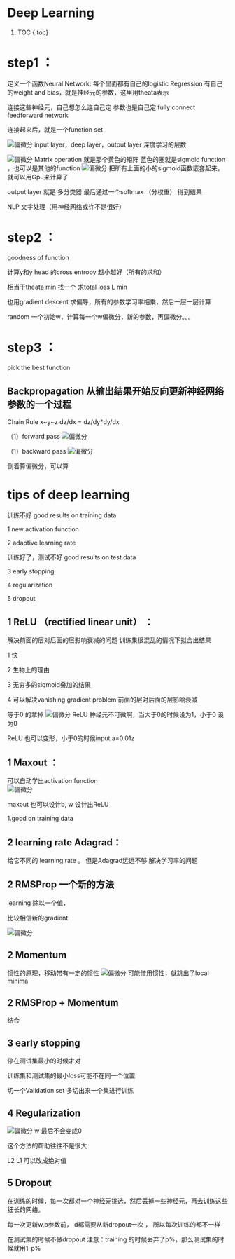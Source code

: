 # Deep Learning 

1. TOC
{:toc}

# step1 ：

定义一个函数Neural Network: 每个里面都有自己的logistic Regression 有自己的weight and bias，就是神经元的参数，这里用theata表示

连接这些神经元，自己想怎么连自己定  参数也是自己定  fully connect feedforward network

连接起来后，就是一个function set

![](/images/1660544420247.png "偏微分")
input layer，deep layer，output layer  深度学习的层数

![](/images/1660544859137.png "偏微分")
Matrix operation 就是那个黄色的矩阵  蓝色的圈就是sigmoid function ，也可以是其他的function
![](/images/1660545012773.png "偏微分")
把所有上面的小的sigmoid函数嵌套起来，就可以用Gpu来计算了

output layer 就是 多分类器  最后通过一个softmax （分权重）  得到结果

NLP 文字处理（用神经网络或许不是很好）


# step2 ：

goodness of function

计算y和y head 的cross entropy   越小越好（所有的求和）
 
相当于theata min 找一个  求total loss L  min

也用gradient descent   求偏导，所有的参数学习率相乘，然后一层一层计算

random 一个初始w，计算每一个w偏微分，新的参数，再偏微分。。。


# step3 ：

pick the best function



## Backpropagation 从输出结果开始反向更新神经网络参数的一个过程

Chain Rule x~y~z   dz/dx = dz/dy*dy/dx

（1）forward pass
![](/images/1660547174442.png "偏微分")

（1）backward pass
![](/images/1660547428270.png "偏微分")

倒着算偏微分，可以算

# tips of deep learning
 训练不好 good results on training data 

1 new activation function

2 adaptive learning rate

训练好了，测试不好  good results on test data 
 
3 early stopping

4 regularization

5 dropout

## 1 ReLU （rectified linear unit） ：
解决前面的层对后面的层影响衰减的问题  训练集很混乱的情况下拟合出结果

1 快

2 生物上的理由

3 无穷多的sigmoid叠加的结果

4 可以解决vanishing gradient problem 前面的层对后面的层影响衰减

等于0 的拿掉
![](/images/1660653899765.png "偏微分")
ReLU 神经元不可微啊，当大于0的时候设为1，小于0 设为0

ReLU 也可以变形，小于0的时候input a=0.01z

## 1 Maxout ：

可以自动学出activation function  
![](/images/1660654322466.png "偏微分")

maxout 也可以设计b, w 设计出ReLU

1.good on training data

## 2 learning rate Adagrad：
给它不同的 learning rate 。
但是Adagrad远远不够  解决学习率的问题

## 2 RMSProp 一个新的方法

learning 除以一个值，

比较相信新的gradient

![](/images/1660655269466.png "偏微分")

## 2 Momentum
惯性的原理，移动带有一定的惯性
![](/images/1660655769301.png "偏微分")
可能借用惯性，就跳出了local minima

## 2 RMSProp +  Momentum
结合

## 3 early stopping
停在测试集最小的时候才对

训练集和测试集的最小loss可能不在同一个位置

切一个Validation set  多切出来一个集进行训练

## 4 Regularization
![](/images/1660656926966.png "偏微分")
w 最后不会变成0 

这个方法的帮助往往不是很大

L2 L1 可以改成绝对值

## 5 Dropout
在训练的时候，每一次都对一个神经元挑选，然后丢掉一些神经元，再去训练这些细长的网络。

每一次更新w,b参数前， d都需要从新dropout一次 ， 所以每次训练的都不一样

在测试集的时候不做dropout
注意：training 的时候丢弃了p%，那么测试集的时候就用1-p%


